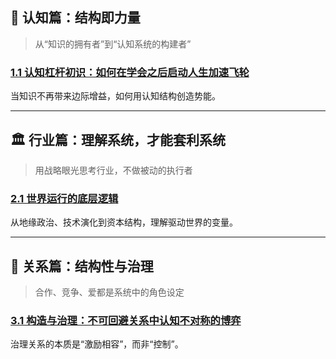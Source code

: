 ## 🧠 认知篇：结构即力量

> 从“知识的拥有者”到“认知系统的构建者”

### [1.1 认知杠杆初识：如何在学会之后启动人生加速飞轮](1.认知篇/1.1.认知杠杆初识：如何在学会之后启动人生加速飞轮.md)

当知识不再带来边际增益，如何用认知结构创造势能。

---

## 🏛 行业篇：理解系统，才能套利系统

> 用战略眼光思考行业，不做被动的执行者

### [2.1 世界运行的底层逻辑](2.行业篇/2.1.世界运行的底层逻辑.md)

从地缘政治、技术演化到资本结构，理解驱动世界的变量。

---

## 👥 关系篇：结构性与治理

> 合作、竞争、爱都是系统中的角色设定

### [3.1 构造与治理：不可回避关系中认知不对称的博弈](3.关系篇/3.1.构造与治理：不可回避关系中认知不对称的博弈.md)

治理关系的本质是“激励相容”，而非“控制”。
